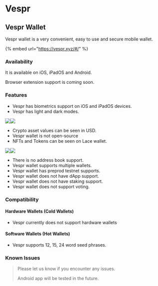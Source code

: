 # Vespr

## Vespr Wallet

Vespr wallet is a very convenient, easy to use and secure mobile wallet.

{% embed url="https://vespr.xyz/#/" %}

### Availability

It is available on iOS, iPadOS and Android.

Browser extension support is coming soon.

### Features

* Vespr has biometrics support on iOS and iPadOS devices.
* Vespr has light and dark modes.

![](<../../.gitbook/assets/Screenshot 2023-05-25 at 02.17.16.png>)![](<../../.gitbook/assets/Screenshot 2023-05-25 at 02.17.49.png>)

* Crypto asset values can be seen in USD.
* Vespr wallet is not open-source
* NFTs and Tokens can be seen on Lace wallet.

![](<../../.gitbook/assets/Screenshot 2023-05-25 at 02.18.06.png>)![](<../../.gitbook/assets/Screenshot 2023-05-25 at 02.18.35.png>)

* There is no address book support.
* Vespr wallet supports multiple wallets.
* Vespr wallet has preprod testnet supports.
* Vespr wallet does not have dApp support.
* Vespr wallet does not have staking support.
* Vespr wallet does not support voting.

### Compatibility

#### Hardware Wallets (Cold Wallets)

* Vespr currently does not support hardware wallets

#### Software Wallets (Hot Wallets)

* Vespr supports 12, 15, 24 word seed phrases.

### Known Issues

> Please let us know if you encounter any issues.
>
> Android app will be tested in the future.



